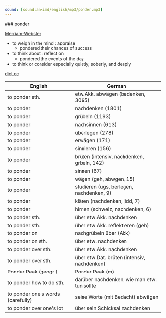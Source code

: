 ```yaml
---
sound: [sound:ankimd/english/mp3/ponder.mp3]
---
```


\### ponder

[Merriam-Webster](https://www.merriam-webster.com/dictionary/ponder)

- to weigh in the mind : appraise
    - pondered their chances of success
- to think about : reflect on
    - pondered the events of the day
- to think or consider especially quietly, soberly, and deeply

[dict.cc](https://www.dict.cc/ponder)

| English        | German       |
| -------------- | ------------ |
| to ponder sth. | etw.Akk. abwägen (bedenken, 3065) |
| to ponder | nachdenken (1801) |
| to ponder | grübeln (1193) |
| to ponder | nachsinnen (613) |
| to ponder | überlegen (278) |
| to ponder | erwägen (171) |
| to ponder | sinnieren (156) |
| to ponder | brüten (intensiv, nachdenken, grbeln, 142) |
| to ponder | sinnen (67) |
| to ponder | wägen (geh, abwgen, 15) |
| to ponder | studieren (ugs, berlegen, nachdenken, 9) |
| to ponder | klären (nachdenken, jidd, 7) |
| to ponder | hirnen (schweiz, nachdenken, 6) |
| to ponder sth. | über etw.Akk. nachdenken |
| to ponder sth. | über etw.Akk. reflektieren (geh) |
| to ponder on | nachgrübeln über (Akk) |
| to ponder on sth. | über etw. nachdenken |
| to ponder over sth. | über etw.Akk. nachdenken |
| to ponder over sth. | über etw.Dat. brüten (intensiv, nachdenken) |
| Ponder Peak (geogr.) | Ponder Peak (m) |
| to ponder how to do sth. | darüber nachdenken, wie man etw. tun sollte |
| to ponder one's words (carefully) | seine Worte (mit Bedacht) abwägen |
| to ponder over one's lot | über sein Schicksal nachdenken |
